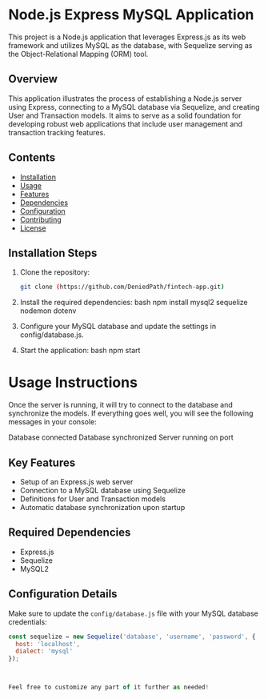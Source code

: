 # Node.js Express MySQL Application

This project is a Node.js application that leverages Express.js as its web framework and utilizes MySQL as the database, with Sequelize serving as the Object-Relational Mapping (ORM) tool.

## Overview

This application illustrates the process of establishing a Node.js server using Express, connecting to a MySQL database via Sequelize, and creating User and Transaction models. It aims to serve as a solid foundation for developing robust web applications that include user management and transaction tracking features.

## Contents

- [Installation](#installation)
- [Usage](#usage)
- [Features](#features)
- [Dependencies](#dependencies)
- [Configuration](#configuration)
- [Contributing](#contributing)
- [License](#license)

## Installation Steps

1. Clone the repository:
   ```bash
   git clone (https://github.com/DeniedPath/fintech-app.git)

2. Install the required dependencies:
      bash
   npm install mysql2 sequelize nodemon dotenv

3. Configure your MySQL database and update the settings in config/database.js.
4. Start the application:
      bash
  npm start

# Usage Instructions

Once the server is running, it will try to connect to the database and synchronize the models. If everything goes well, you will see the following messages in your console:

Database connected
Database synchronized
Server running on port <PORT>


## Key Features

- Setup of an Express.js web server
- Connection to a MySQL database using Sequelize
- Definitions for User and Transaction models
- Automatic database synchronization upon startup

## Required Dependencies

- Express.js
- Sequelize
- MySQL2

## Configuration Details

Make sure to update the `config/database.js` file with your MySQL database credentials:

```javascript
const sequelize = new Sequelize('database', 'username', 'password', {
  host: 'localhost',
  dialect: 'mysql'
});



Feel free to customize any part of it further as needed!
